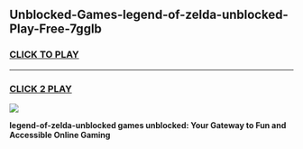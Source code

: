 
## Unblocked-Games-legend-of-zelda-unblocked-Play-Free-7gglb
<h3>
<a href="https://premium76.site?title=legend-of-zelda-unblocked&ref=23A">CLICK TO PLAY</a></h3>
<hr>

<h3>
<a href="https://premium76.site?title=legend-of-zelda-unblocked&ref=23A">CLICK 2 PLAY</a>
  
</h3>

<a href="https://premium76.site?title=legend-of-zelda-unblocked&ref=23A"><img src="https://clearcache.store/games.png"></a>


**legend-of-zelda-unblocked games unblocked: Your Gateway to Fun and Accessible Online Gaming**

